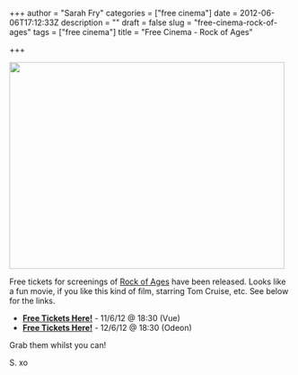 +++
author = "Sarah Fry"
categories = ["free cinema"]
date = 2012-06-06T17:12:33Z
description = ""
draft = false
slug = "free-cinema-rock-of-ages"
tags = ["free cinema"]
title = "Free Cinema - Rock of Ages"

+++


<a href="http://sweetaspi.co.uk/images/2012/06/rockofages.jpg"><img class="aligncenter size-full wp-image-811" title="rockofages" src="http://sweetaspi.co.uk/images/2012/06/rockofages.jpg" alt="" width="490" height="368" /></a>

Free tickets for screenings of <a href="http://www.imdb.com/title/tt1336608/" target="_blank">Rock of Ages</a> have been released. Looks like a fun movie, if you like this kind of film, starring Tom Cruise, etc. See below for the links.
<ul>
	<li><strong><a href="http://www.showfilmfirst.com/pin/639079" target="_blank">Free Tickets Here!</a></strong> - 11/6/12 @ 18:30 (Vue)</li>
	<li><a href="http://www.showfilmfirst.com/pin/860427" target="_blank"><strong>Free Tickets Here!</strong></a> - 12/6/12 @ 18:30 (Odeon)</li>
</ul>
Grab them whilst you can!

S. xo

